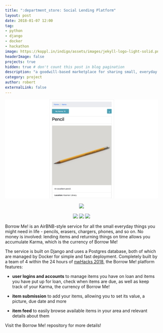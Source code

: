 ```yaml
---
title: ":department_store: Social Lending Platform"
layout: post
date: 2018-01-07 12:00
tag:
- python
- django
- docker
- hackathon
image: https://koppl.in/indigo/assets/images/jekyll-logo-light-solid.png
headerImage: false
projects: true
hidden: true # don't count this post in blog pagination
description: "a goodwill-based marketplace for sharing small, everyday items"
category: project
author: robert
externalLink: false
---
```


<p align="center">
    <img src="/assets/images/projects/borrow-me-1.png" />
</p>

<p align="center">
    <a href="https://github.com/bobheadxi/borrow-me">
        <img src="https://img.shields.io/badge/GitHub-borrow--me-6fd0f0.svg?style=for-the-badge" />
    </a>
</p>

<p align="center">
    <img src="https://img.shields.io/github/contributors/bobheadxi/borrow-me.svg" />
    <img src="https://img.shields.io/badge/hackathon-nwHacks%202018-green.svg" />
    <img src="https://img.shields.io/github/languages/count/bobheadxi/borrow-me.svg" />
</p>

Borrow Me! is an AirBNB-style service for all the small everyday things you might need in life - pencils, erasers, chargers, phones, and so on. No money is involved: lending items and returning things on time allows you accumulate Karma, which is the currency of Borrow Me!

The service is built on Django and uses a Postgres database, both of which are managed by Docker for simple and fast deployment. Completely built by a team of 4 within the 24 hours of [nwHacks 2018](https://nwhacks2018.devpost.com), the Borrow Me! platform features:

- **user logins and accounts** to manage items you have on loan and items you have put up for loan, check when items are due, as well as keep track of your Karma, the currency of Borrow Me!

- **item submission** to add your items, allowing you to set its value, a picture, due date and more

- **item feed** to easily browse available items in your area and relevant details about them

Visit the Borrow Me! repository for more details!